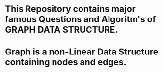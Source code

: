 # This Repository contains major famous Questions and Algoritm's of GRAPH DATA STRUCTURE.
# Graph is a non-Linear Data Structure containing nodes and edges.
